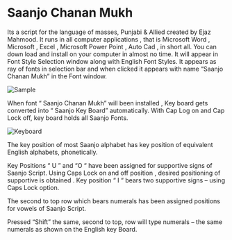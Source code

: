 # Saanjo Chanan Mukh

Its a script for the language of masses, Punjabi & Allied created by Ejaz Mahmood. It runs in all computer applications , that is Microsoft Word , Microsoft , Excel , Microsoft Power Point , Auto Cad , in short all. You can down load and install on your computer in almost no time. It will appear in Font Style Selection window along with English Font Styles. It appears as ray of fonts in selection bar and when clicked it appears with name “Saanjo Chanan Mukh” in the Font window.

![Sample](https://github.com/ejaz-saanju/chanan-mukh/assets/147651839/c733851f-64e3-4ba6-b41c-17e625ca16ed)

When font “ Saanjo Chanan Mukh” will been installed , Key board gets converted into “ Saanjo Key Board” automatically. With Cap Log on and Cap Lock off, key board holds all Saanjo Fonts.

![Keyboard](https://github.com/ejaz-saanju/chanan-mukh/assets/147651839/eff239e3-f08c-42ec-8396-9371874ffcd7)

The key position of most Saanjo alphabet has key position of equivalent English alphabets, phonetically.

Key Positions “ U ”  and “O “ have been assigned for supportive signs of Saanjo Script. Using Caps Lock on and off position , desired positioning  of supportive is obtained . Key position “ I “ bears two supportive signs – using Caps Lock option.

The second to top row which bears numerals has been assigned positions for vowels of Saanjo Script.

Pressed “Shift” the same, second to top, row will type numerals – the same numerals as shown on the English key Board.
